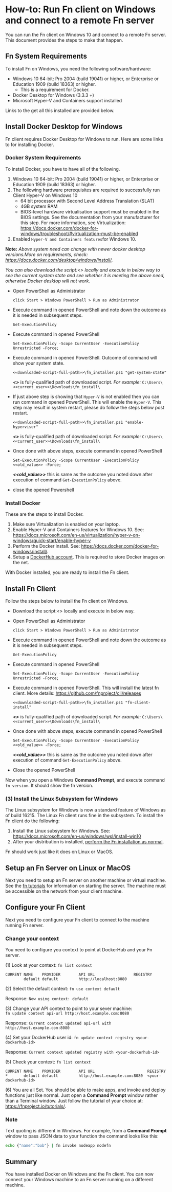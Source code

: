 # How-to: Run Fn client on Windows and connect to a remote Fn server 
You can run the Fn client on Windows 10 and connect to a remote Fn server. This document provides the steps to make that happen.

## Fn System Requirements
To install Fn on Windows, you need the following software/hardware:

* Windows 10 64-bit: Pro 2004 (build 19041) or higher, or Enterprise or Education 1909 (build 18363) or higher.
    * This is a requirement for Docker.
* Docker Desktop for Windows (3.3.3 +)
* Microsoft Hyper-V and Containers support installed 

Links to the get all this installed are provided below.


## Install Docker Desktop for Windows
Fn client requires Docker Desktop for Windows to run. Here are some links to for installing Docker.

### Docker System Requirements
To install Docker, you have to have all of the following.

1. Windows 10 64-bit: Pro 2004 (build 19041) or higher, or Enterprise or Education 1909 (build 18363) or higher.
2. The following hardware prerequisites are required to successfully run Client Hyper-V on Windows 10
   - 64 bit processor with Second Level Address Translation (SLAT)
   - 4GB system RAM
   - BIOS-level hardware virtualisation support must be enabled in the BIOS settings. See the documentation from your manufacturer for this step. For more information, see Virtualization: <https://docs.docker.com/docker-for-windows/troubleshoot/#virtualization-must-be-enabled>
3. Enabled ```Hyper-V and Containers features```for Windows 10.

**Note:** *Above system need can change with newer docker desktop versions.More on requirements, check: <https://docs.docker.com/desktop/windows/install/>.*

 *You can also download the script:<> locally and execute in below way to see the current system state and see whether it is meeting the above need, otherwise Docker desktop will not work.*
-  Open PowerShell as Administrator
   ```
   click Start > Windows PowerShell > Run as Administrator
   ```
-  Execute command in opened PowerShell and note down the outcome as it is needed in subsequent steps.
   ```
   Get-ExecutionPolicy
   ```
-  Execute command in opened PowerShell
   ```
   Set-ExecutionPolicy -Scope CurrentUser -ExecutionPolicy Unrestricted -Force;
   ```

-  Execute command in opened PowerShell. Outcome of command will show your system state.
   ```
   <<downloaded-script-full-path>>\fn_installer.ps1 "get-system-state"
   ```

    ***<<downloaded-script-full-path>>*** is fully-qualified path of  downloaded script. *For example:*
    ```C:\Users\<<current_user>>\Downloads\fn_install\```


- If just above step is showing that ```Hyper-V``` is not enabled then you can run command in opened PowerShell. This will enable the ```Hyper-V```. 
  This step may result in system restart, please do follow the steps below post restart. 

    ```
   <<downloaded-script-full-path>>\fn_installer.ps1 "enable-hyperviser"
   ```
    ***<<downloaded-script-full-path>>*** is fully-qualified path of  downloaded script. *For example:*
    ```C:\Users\<<current_user>>\Downloads\fn_install\```


- Once done with above steps, execute command in opened PowerShell
  ```
  Set-ExecutionPolicy -Scope CurrentUser -ExecutionPolicy <<old_value>> -Force;
  ```

    ***<<old_value>>*** this is same as the outcome you noted down after execution of command ```Get-ExecutionPolicy``` above.
    

- close the opened Powershell

### Install Docker
These are the steps to install Docker.

1. Make sure Virtualization is enabled on your laptop.
2. Enable Hyper-V and Containers features for Windows 10. See: <https://docs.microsoft.com/en-us/virtualization/hyper-v-on-windows/quick-start/enable-hyper-v>
3. Perform the Docker install. See:  <https://docs.docker.com/docker-for-windows/install/>.
4. Setup a [DockerHub account](https://hub.docker.com/signup). This is required to store Docker images on the net.
   
 
With Docker installed, you are ready to install the Fn client.

## Install Fn Client
Follow the steps below to install the Fn client on Windows.

-  Download the script:<> locally and execute in below way.
   

-  Open PowerShell as Administrator
   ```
   click Start > Windows PowerShell > Run as Administrator
   ```
-  Execute command in opened PowerShell and note down the outcome as it is needed in subsequent steps.
   ```
   Get-ExecutionPolicy
   ```
   
-  Execute command in opened PowerShell
   ```
   Set-ExecutionPolicy -Scope CurrentUser -ExecutionPolicy Unrestricted -Force;
   ```
-  Execute command in opened PowerShell. This will install the latest fn client. More details: <https://github.com/fnproject/cli/releases>
   ```
   <<downloaded-script-full-path>>\fn_installer.ps1 "fn-client-install"
   ```
    ***<<downloaded-script-full-path>>*** is fully-qualified path of downloaded script. *For example:*
      ```C:\Users\<<current_user>>\Downloads\fn_install\```
 
  
- Once done with above steps, execute command in opened PowerShell
  ```
  Set-ExecutionPolicy -Scope CurrentUser -ExecutionPolicy <<old_value>> -Force;
  ```

    ***<<old_value>>*** this is same as the outcome you noted down after execution of command ```Get-ExecutionPolicy``` above.
    

- Close the opened PowerShell

Now when you open a Windows **Command Prompt**, and execute command ```fn version```. It should show the fn version.

### (3) Install the Linux Subsystem for Windows
The Linux subsystem for Windows is now a standard feature of Windows as of build 16215. The Linux Fn client runs fine in the subsystem. To install the Fn client do the following:

1. Install the Linux subsystem for Windows. See: <https://docs.microsoft.com/en-us/windows/wsl/install-win10>
2. After your distribution is installed, [perform the Fn installation as normal](https://fnproject.io/tutorials/install/).

Fn should work just like it does on Linux or MacOS.


## Setup an Fn Server on Linux or MacOS
Next you need to setup an Fn server on another machine or virtual machine. See the [fn tutorials](https://fnproject.io/tutorials/) for information on starting the server. The machine must be accessible on the network from your client machine.

## Configure your Fn Client
Next you need to configure your Fn client to connect to the machine running Fn server.

### Change your context
You need to configure you context to point at DockerHub and your Fn server.

(1) Look at your context:  `fn list context`
```
CURRENT NAME    PROVIDER        API URL                 REGISTRY
        default default         http://localhost:8080
```

(2) Select the default context: `fn use context default`

Response: `Now using context: default`

(3) Change your API context to point to your sever machine:  
`fn update context api-url http://host.example.com:8080`  

Response: `Current context updated api-url with http://host.example.com:8080`

(4) Set your DockerHub user id: `fn update context registry <your-dockerhub-id>`  

Response: `Current context updated registry with <your-dockerhub-id>`

(5) Check your context: `fn list context`

```
CURRENT NAME    PROVIDER        API URL                       REGISTRY
*       default default         http://host.example.com:8080  <your-dockerhub-id>
```

(6) You are all Set. You should be able to make apps, and invoke and deploy functions just like normal. Just open a **Command Prompt** window rather than a Terminal window. Just follow the tutorial of your choice at: <https://fnproject.io/tutorials/>.

### Note
Text quoting is different in Windows. For example, from a **Command Prompt** window to pass JSON data to your function the command looks like this:

```sh
echo {"name":"bob"} | fn invoke nodeapp nodefn
```

## Summary
You have installed Docker on Windows and the Fn client. You can now connect your Windows machine to an Fn server running on a different machine.
